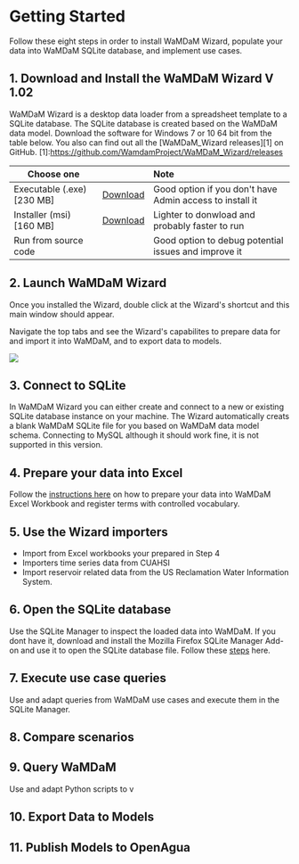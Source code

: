 # Getting Started  

Follow these eight steps in order to install WaMDaM Wizard, populate your data into WaMDaM SQLite database, and implement use cases. 

## 1. Download and Install the WaMDaM Wizard V 1.02
WaMDaM Wizard is a desktop data loader from a spreadsheet template to a SQLite database. The SQLite database is created based on the WaMDaM data model. 
Download the software for Windows 7 or 10 64 bit from the table below. You also can find out all the [WaMDaM_Wizard releases][1] on GitHub.
[1]:https://github.com/WamdamProject/WaMDaM_Wizard/releases

<!-- Place this tag in your head or just before your close body tag. -->
<script async defer src="https://buttons.github.io/buttons.js"></script>


|Choose one|  <i class="fa fa-windows fa-3x" style="color: black"></i>        |Note |
|---| :---------------: |:------------- |
|Executable (.exe) [230 MB]  |<a class="github-button" href="https://github.com/WamdamProject/WaMDaM_Wizard/releases/download/v1.02/wamdam.exe" data-icon="octicon-cloud-download" data-size="large" aria-label="Download ntkme/github-buttons on GitHub">Download</a>| Good option if you don't have Admin access to install it|
|Installer (msi) [160 MB]   | <a class="github-button" href=" https://github.com/WamdamProject/WaMDaM_Wizard/releases/download/v1.02/WaMDaM_v1.02_UtahStateUniversity-1.02-amd64.msi" data-icon="octicon-cloud-download" data-size="large" aria-label="Download ntkme/github-buttons on GitHub">Download</a> |Lighter to donwload and probably faster to run   |
|Run from source code|<a href="https://github.com/WamdamProject/WaMDaM_Wizard"><i class="fa fa-github fa-3x"></i></a>|Good option to debug potential issues and improve it|

## 2. Launch WaMDaM Wizard

Once you installed the Wizard, double click at the Wizard's shortcut and this main window should appear.   

Navigate the top tabs and see the Wizard's capabilites to prepare data for and import it into WaMDaM, and to export data to models.    

![](/images/Wizard.PNG)

## 3. Connect to SQLite
In WaMDaM Wizard you can either create and connect to a new or existing SQLite database instance on your machine. The Wizard automatically creats a blank WaMDaM SQLite file for you based on WaMDaM data model schema. Connecting to MySQL although it should work fine, it is not supported in this version.    

## 4. Prepare your data into Excel
Follow the [instructions here][2] on how to prepare your data into WaMDaM Excel Workbook and register terms with controlled vocabulary. 

[2]: http://docs.wamdam.org/Getting_started/PrepareData/


## 5. Use the Wizard importers 
* Import from Excel workbooks your prepared in Step 4
* Importers time series data from CUAHSI
* Import reservoir related data from the US Reclamation Water Information System. 


## 6. Open the SQLite database
Use the SQLite Manager to inspect the loaded data into WaMDaM. If you dont have it, download and install the Mozilla Firefox SQLite Manager Add-on and use it to open the SQLite database file. 
Follow these [steps][3] here.    

[3]:http://docs.wamdam.org/UseCases/Download/


## 7. Execute use case queries
Use and adapt queries from WaMDaM use cases and execute them in the SQLite Manager. 


## 8. Compare scenarios 


## 9. Query WaMDaM   
Use and adapt Python scripts to v


## 10. Export Data to Models


## 11. Publish Models to OpenAgua
